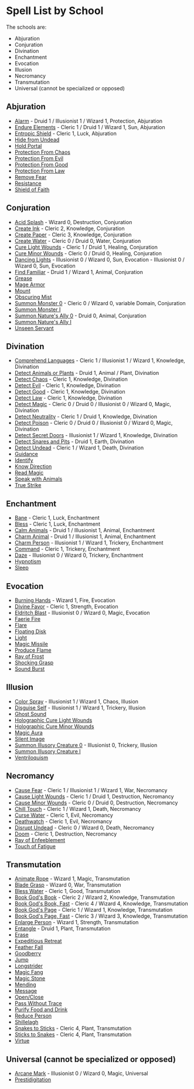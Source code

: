 # Spell List by School

The schools are:

- Abjuration
- Conjuration
- Divination
- Enchantment
- Evocation
- Illusion
- Necromancy
- Transmutation
- Universal (cannot be specialized or opposed)

## Abjuration

- [Alarm](/Magic/A/Alarm.md) - Druid 1 / Illusionist 1 / Wizard 1, Protection, Abjuration
- [Endure Elements](/Magic/E/EndureElements.md) - Cleric 1 / Druid 1 / Wizard 1, Sun, Abjuration
- [Entropic Shield](/Magic/E/EntropicShield.md) - Cleric 1, Luck, Abjuration
- [Hide from Undead](/Magic/H/HideFromUndead.md)
- [Hold Portal](/Magic/H/HoldPortal.md)
- [Protection From Chaos](/Magic/P/ProtectionFromChaos.md)
- [Protection From Evil](/Magic/P/ProtectionFromEvil.md)
- [Protection From Good](/Magic/P/ProtectionFromGood.md)
- [Protection From Law](/Magic/P/ProtectionFromLaw.md)
- [Remove Fear](/Magic/R/RemoveFear.md)
- [Resistance](/Magic/R/Resistance.md)
- [Shield of Faith](/Magic/S/ShieldOfFaith.md)

## Conjuration

- [Acid Splash](/Magic/A/AcidSplash.md) - Wizard 0, Destruction, Conjuration
- [Create Ink](/Magic/C/CreateInk.md) - Cleric 2, Knowledge, Conjuration
- [Create Paper](/Magic/C/CreatePaper.md) - Cleric 3, Knowledge, Conjuration
- [Create Water](/Magic/C/CreateWater.md) - Cleric 0 / Druid 0, Water, Conjuration
- [Cure Light Wounds](/Magic/C/CureLightWounds.md) - Cleric 1 / Druid 1, Healing, Conjuration
- [Cure Minor Wounds](/Magic/C/CureMinorWounds.md) - Cleric 0 / Druid 0, Healing, Conjuration
- [Dancing Lights](/Magic/D/DancingLights.md) - Illusionist 0 / Wizard 0, Sun, Evocation - Illusionist 0 / Wizard 0, Sun, Evocation
- [Find Familiar](/Magic/F/FindFamiliar.md) - Druid 1 / Wizard 1, Animal, Conjuration
- [Grease](/Magic/G/Grease.md)
- [Mage Armor](/Magic/M/MageArmor.md)
- [Mount](/Magic/M/Mount.md)
- [Obscuring Mist](/Magic/O/ObscuringMist.md)
- [Summon Monster 0](/Magic/S/SummonMonster0.md) - Cleric 0 / Wizard 0, variable Domain, Conjuration
- [Summon Monster I](/Magic/S/SummonMonster1.md)
- [Summon Nature's Ally 0](/Magic/S/SummonNaturesAlly0.md) - Druid 0, Animal, Conjuration
- [Summon Nature's Ally I](/Magic/S/SummonNaturesAlly1.md)
- [Unseen Servant](/Magic/U/UnseenServant.md)

## Divination

- [Comprehend Languages](/Magic/C/ComprehendLanguages.md) - Cleric 1 / Illusionist 1 / Wizard 1, Knowledge, Divination
- [Detect Animals or Plants](/Magic/D/DetectAnimalsOrPlants.md) - Druid 1, Animal / Plant, Divination
- [Detect Chaos](/Magic/D/DetectChaos.md) - Cleric 1, Knowledge, Divination
- [Detect Evil](/Magic/D/DetectEvil.md) - Cleric 1, Knowledge, Divination
- [Detect Good](/Magic/D/DetectGood.md) - Cleric 1, Knowledge, Divination
- [Detect Law](/Magic/D/DetectLaw.md) - Cleric 1, Knowledge, Divination
- [Detect Magic](/Magic/D/DetectMagic.md) - Cleric 0 / Druid 0 / Illusionist 0 / Wizard 0, Magic, Divination
- [Detect Neutrality](/Magic/D/DetectNeutrality.md) - Cleric 1 / Druid 1, Knowledge, Divination
- [Detect Poison](/Magic/D/DetectPoison.md) - Cleric 0 / Druid 0 / Illusionist 0 / Wizard 0, Magic, Divination
- [Detect Secret Doors](/Magic/D/DetectSecretDoors.md) - Illusionist 1 / Wizard 1, Knowledge, Divination
- [Detect Snares and Pits](/Magic/D/DetectSnaresAndPits.md) - Druid 1, Earth, Divination
- [Detect Undead](/Magic/D/DetectUndead.md) - Cleric 1 / Wizard 1, Death, Divination
- [Guidance](/Magic/G/Guidance.md)
- [Identify](/Magic/I/Identify.md)
- [Know Direction](/Magic/K/KnowDirection.md)
- [Read Magic](/Magic/R/ReadMagic.md)
- [Speak with Animals](/Magic/S/SpeakWithAnimals.md)
- [True Strike](/Magic/T/TrueStrike.md)

## Enchantment

- [Bane](/Magic/B/Bane.md) - Cleric 1, Luck, Enchantment
- [Bless](/Magic/B/Bless.md) - Cleric 1, Luck, Enchantment
- [Calm Animals](/Magic/C/CalmAnimals.md) - Druid 1 / Illusionist 1, Animal, Enchantment
- [Charm Animal](/Magic/C/CharmAnimal.md) - Druid 1 / Illusionist 1, Animal, Enchantment
- [Charm Person](/Magic/C/CharmPerson.md) - Illusionist 1 / Wizard 1, Trickery, Enchantment
- [Command](/Magic/C/Command.md) - Cleric 1, Trickery, Enchantment
- [Daze](/Magic/D/Daze.md) - Illusionist 0 / Wizard 0, Trickery, Enchantment
- [Hypnotism](/Magic/H/Hypnotism.md)
- [Sleep](/Magic/S/Sleep.md)

## Evocation

- [Burning Hands](/Magic/B/BurningHands.md) - Wizard 1, Fire, Evocation
- [Divine Favor](/Magic/D/DivineFavor.md) - Cleric 1, Strength, Evocation
- [Eldritch Blast](/Magic/E/EldritchBlast.md) - Illusionist 0 / Wizard 0, Magic, Evocation
- [Faerie Fire](/Magic/F/FaerieFire.md)
- [Flare](/Magic/F/Flare.md)
- [Floating Disk](/Magic/F/FloatingDisk.md)
- [Light](/Magic/L/Light.md)
- [Magic Missile](/Magic/M/MagicMissile.md)
- [Produce Flame](/Magic/P/ProduceFlame.md)
- [Ray of Frost](/Magic/R/RayOfFrost.md)
- [Shocking Grasp](/Magic/S/ShockingGrasp.md)
- [Sound Burst](/Magic/S/SoundBurst.md)

## Illusion

- [Color Spray](/Magic/C/ColorSpray.md) - Illusionist 1 / Wizard 1, Chaos, Illusion
- [Disguise Self](/Magic/D/DisguiseSelf.md) - Illusionist 1 / Wizard 1, Trickery, Illusion
- [Ghost Sound](/Magic/G/GhostSound.md)
- [Holographic Cure Light Wounds](/Magic/H/HolographicCureLightWounds.md)
- [Holographic Cure Minor Wounds](/Magic/H/HolographicCureMinorWounds.md)
- [Magic Aura](/Magic/M/MagicAura.md)
- [Silent Image](/Magic/S/SilentImage.md)
- [Summon Illusory Creature 0](/Magic/S/SummonIllusoryCreature0.md) - Illusionist 0, Trickery, Illusion
- [Summon Illusory Creature I](/Magic/S/SummonIllusoryCreature1.md)
- [Ventriloquism](/Magic/V/Ventriloquism.md)

## Necromancy

- [Cause Fear](/Magic/C/CauseFear.md) - Cleric 1 / Illusionist 1 / Wizard 1, War, Necromancy
- [Cause Light Wounds](/Magic/C/CauseLightWounds.md) - Cleric 1 / Druid 1, Destruction, Necromancy
- [Cause Minor Wounds](/Magic/C/CauseMinorWounds.md) - Cleric 0 / Druid 0, Destruction, Necromancy
- [Chill Touch](/Magic/C/ChillTouch.md) - Cleric 1 / Wizard 1, Death, Necromancy
- [Curse Water](/Magic/C/CurseWater.md) - Cleric 1, Evil, Necromancy
- [Deathwatch](/Magic/D/Deathwatch.md) - Cleric 1, Evil, Necromancy
- [Disrupt Undead](/Magic/D/DisruptUndead.md) - Cleric 0 / Wizard 0, Death, Necromancy
- [Doom](/Magic/D/Doom.md) - Cleric 1, Destruction, Necromancy
- [Ray of Enfeeblement](/Magic/R/RayOfEnfeeblement.md)
- [Touch of Fatigue](/Magic/T/TouchOfFatigue.md)

## Transmutation

- [Animate Rope](/Magic/A/AnimateRope.md) - Wizard 1, Magic, Transmutation
- [Blade Grasp](/Magic/B/BladeGrasp.md) - Wizard 0, War, Transmutation
- [Bless Water](/Magic/B/BlessWater.md) - Cleric 1, Good, Transmutation
- [Book God's Book](/Magic/B/BookGodsBook.md) - Cleric 2 / Wizard 2, Knowledge, Transmutation
- [Book God's Book, Fast](/Magic/B/BookGodsBookFast.md) - Cleric 4 / Wizard 4, Knowledge, Transmutation
- [Book God's Page](/Magic/B/BookGodsPage.md) - Cleric 1 / Wizard 1, Knowledge, Transmutation
- [Book God's Page, Fast](/Magic/B/BookGodsPageFast.md) - Cleric 3 / Wizard 3, Knowledge, Transmutation
- [Enlarge Person](/Magic/E/EnlargePerson.md) - Wizard 1, Strength, Transmutation
- [Entangle](/Magic/E/Entangle.md) - Druid 1, Plant, Transmutation
- [Erase](/Magic/E/Erase.md)
- [Expeditious Retreat](/Magic/E/ExpeditiousRetreat.md)
- [Feather Fall](/Magic/F/FeatherFall.md)
- [Goodberry](/Magic/G/Goodberry.md)
- [Jump](/Magic/J/Jump.md)
- [Longstrider](/Magic/L/Longstrider.md)
- [Magic Fang](/Magic/M/MagicFang.md)
- [Magic Stone](/Magic/M/MagicStone.md)
- [Mending](/Magic/M/Mending.md)
- [Message](/Magic/M/Message.md)
- [Open/Close](/Magic/O/OpenClose.md)
- [Pass Without Trace](/Magic/P/PassWithoutTrace.md)
- [Purify Food and Drink](/Magic/P/PurifyFoodAndDrink.md)
- [Reduce Person](/Magic/R/ReducePerson.md)
- [Shillelagh](/Magic/S/Shillelagh.md)
- [Snakes to Sticks](/Magic/S/SnakesToSticks.md) - Cleric 4, Plant, Transmutation
- [Sticks to Snakes](/Magic/S/SticksToSnakes.md) - Cleric 4, Plant, Transmutation
- [Virtue](/Magic/V/Virtue.md)

## Universal (cannot be specialized or opposed)

- [Arcane Mark](/Magic/A/ArcaneMark.md) - Illusionist 0 / Wizard 0, Magic, Universal
- [Prestidigitation](/Magic/P/Prestidigitation.md)
